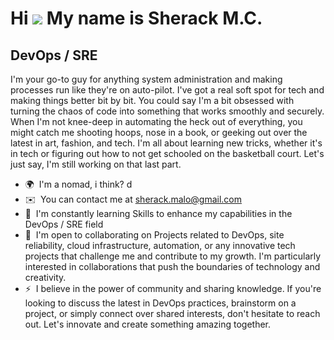 Hi ![](https://user-images.githubusercontent.com/18350557/176309783-0785949b-9127-417c-8b55-ab5a4333674e.gif)
My name is Sherack M.C.
===================================================================================================================================

DevOps / SRE
------------

I'm your go-to guy for anything system administration and making processes run like they're on auto-pilot.
I've got a real soft spot for tech and making things better bit by bit. 
You could say I'm a bit obsessed with turning the chaos of code into something that works smoothly and securely. 
When I'm not knee-deep in automating the heck out of everything, you might catch me shooting hoops, nose in a book, 
or geeking out over the latest in art, fashion, and tech. I'm all about learning new tricks, whether it's in tech or figuring out how to not get schooled on the basketball court.
Let's just say, I'm still working on that last part.

*   🌍  I'm a nomad, i think? d
*   ✉️  You can contact me at [sherack.malo@gmail.com](mailto:sherack.malo@gmail.com)
*   🧠  I'm constantly learning Skills to enhance my capabilities in the DevOps / SRE field
*   🤝  I'm open to collaborating on Projects related to DevOps, site reliability, cloud infrastructure, automation,
or any innovative tech projects that challenge me and contribute to my growth. I'm particularly interested in collaborations that push the boundaries of technology and creativity.
*   ⚡  I believe in the power of community and sharing knowledge.
If you're looking to discuss the latest in DevOps practices, brainstorm on a project, or simply connect over shared interests,
don't hesitate to reach out. Let's innovate and create something amazing together.
